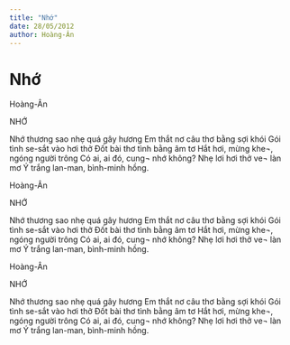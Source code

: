```yaml
---
title: "Nhớ"
date: 28/05/2012
author: Hoàng-Ân
---
```


# Nhớ

Hoàng-Ân

NHỚ

Nhớ thương sao nhẹ quá gây hương
Em thắt nơ câu thơ bằng sợi khói
Gói tình se-sắt vào hơi thở
Đốt bài thơ tình bằng âm tơ
Hắt hơi, mừng khe¬, ngóng người trông
Có ai, ai đó, cung¬ nhớ không?
Nhẹ lơi hơi thở ve¬ làn mơ
Ý trắng lan-man, bình-minh hồng.

Hoàng-Ân

NHỚ

Nhớ thương sao nhẹ quá gây hương
Em thắt nơ câu thơ bằng sợi khói
Gói tình se-sắt vào hơi thở
Đốt bài thơ tình bằng âm tơ
Hắt hơi, mừng khe¬, ngóng người trông
Có ai, ai đó, cung¬ nhớ không?
Nhẹ lơi hơi thở ve¬ làn mơ
Ý trắng lan-man, bình-minh hồng.

Hoàng-Ân

NHỚ

Nhớ thương sao nhẹ quá gây hương
Em thắt nơ câu thơ bằng sợi khói
Gói tình se-sắt vào hơi thở
Đốt bài thơ tình bằng âm tơ
Hắt hơi, mừng khe¬, ngóng người trông
Có ai, ai đó, cung¬ nhớ không?
Nhẹ lơi hơi thở ve¬ làn mơ
Ý trắng lan-man, bình-minh hồng.
